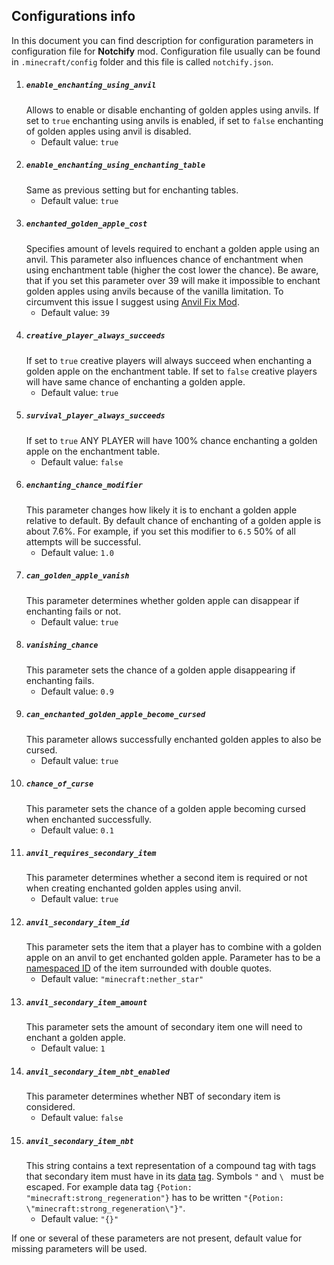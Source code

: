 ## Configurations info
In this document you can find description for configuration parameters in configuration file for **Notchify** mod.
Configuration file usually can be found in `.minecraft/config` folder and this file is called `notchify.json`.
1. ##### `enable_enchanting_using_anvil`
    Allows to enable or disable enchanting of golden apples using anvils. If set to `true` enchanting using anvils is enabled, if set to `false` enchanting of golden apples using anvil is disabled.
   * Default value: `true`
2. ##### `enable_enchanting_using_enchanting_table`
    Same as previous setting but for enchanting tables.
    * Default value: `true`
3. ##### `enchanted_golden_apple_cost`
    Specifies amount of levels required to enchant a golden apple using an anvil.
This parameter also influences chance of enchantment when using enchantment table (higher the cost lower the chance).
Be aware, that if you set this parameter over 39 will make it impossible to enchant golden apples using anvils because of the vanilla limitation.
To circumvent this issue I suggest using [Anvil Fix Mod](https://www.curseforge.com/minecraft/mc-mods/anvil-fix).
    * Default value: `39`
4. ##### `creative_player_always_succeeds`
    If set to `true` creative players will always succeed when enchanting a golden apple on the enchantment table.
If set to `false` creative players will have same chance of enchanting a golden apple.
    * Default value: `true`
5. ##### `survival_player_always_succeeds`
    If set to `true` ANY PLAYER will have 100% chance enchanting a golden apple on the enchantment table.
    * Default value: `false`
6. ##### `enchanting_chance_modifier`
    This parameter changes how likely it is to enchant a golden apple relative to default.
By default chance of enchanting of a golden apple is about 7.6%.
For example, if you set this modifier to `6.5` 50% of all attempts will be successful.
    * Default value: `1.0`
7. ##### `can_golden_apple_vanish`
    This parameter determines whether golden apple can disappear if enchanting fails or not.
    * Default value: `true`
8. ##### `vanishing_chance`
    This parameter sets the chance of a golden apple disappearing if enchanting fails.
    * Default value: `0.9`
9. ##### `can_enchanted_golden_apple_become_cursed`
    This parameter allows successfully enchanted golden apples to also be cursed.
    * Default value: `true`
10. ##### `chance_of_curse`
    This parameter sets the chance of a golden apple becoming cursed when enchanted successfully.
    * Default value: `0.1`
11. ##### `anvil_requires_secondary_item`
    This parameter determines whether a second item is required or not when creating enchanted golden apples using anvil.
    * Default value: `true`
12. ##### `anvil_secondary_item_id`
    This parameter sets the item that a player has to combine with a golden apple on an anvil to get enchanted golden apple.
    Parameter has to be a [namespaced ID](https://minecraft.gamepedia.com/Namespaced_ID) of the item surrounded with double quotes.
    * Default value: `"minecraft:nether_star"`
13. ##### `anvil_secondary_item_amount`
    This parameter sets the amount of secondary item one will need to enchant a golden apple.
    * Default value: `1`
14. ##### `anvil_secondary_item_nbt_enabled`
    This parameter determines whether NBT of secondary item is considered.
    * Default value: `false`
15. ##### `anvil_secondary_item_nbt`
    This string contains a text representation of a compound tag with tags that secondary item must have in its
    [data](https://minecraft.gamepedia.com/Player.dat_format#General_Tags) [tag](https://minecraft.gamepedia.com/Commands#Data_tags).
    Symbols `"` and `\ ` must be escaped. For example data tag `{Potion: "minecraft:strong_regeneration"}` has to be
    written `"{Potion: \"minecraft:strong_regeneration\"}"`.
    * Default value: `"{}"`
    
If one or several of these parameters are not present, default value for missing parameters will be used.
